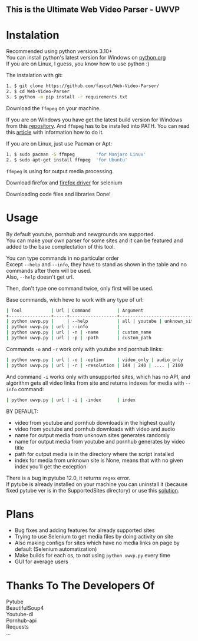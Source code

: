 ## This is the Ultimate Web Video Parser - UWVP

# Instalation

Recommended using python versions 3.10+ <br />
You can install python's latest version for Windows on [python.org](https://python.org/downloads/windows/) <br />
If you are on Linux, I guess, you know how to use python :) <br />

The instalation with git: <br />

```bash
1. $ git clone https://github.com/fascot/Web-Video-Parser/
2. $ cd Web-Video-Parser
3. $ python -m pip install -r requirements.txt
```

Download the `ffmpeg` on your machine. <br />

If you are on Windows you have get the latest build version for Windows from this [repository](https://github.com/BtbN/FFmpeg-Builds/releases).
And `ffmpeg` has to be installed into PATH. You can read this [article](https://windowsloop.com/install-ffmpeg-windows-10/#add-ffmpeg-to-Windows-path) with information how to do it. <br />

If you are on Linux, just use Pacman or Apt:
```bash
1. $ sudo pacman -S ffmpeg        'for Manjaro Linux'
2. $ sudo apt-get install ffmpeg  'for Ubuntu'
```

`ffmpeg` is using for output media processing.

Download firefox and [firefox driver](https://www.selenium.dev/documentation/webdriver/getting_started/install_drivers/) for selenium

Downloading code files and libraries Done! <br />

# Usage

By default youtube, pornhub and newgrounds are supported. <br />
You can make your own parser for some sites and it can be featured and added to the base complectation of this tool. <br />

You can type commands in no particular order <br />
Except `--help` and `--info`, they have to stand as shown in the table and no commands after them will be used. <br />
Also, `--help` doesn't get url. <br />

Then, don't type one command twice, only first will be used. <br />

Base commands, wich heve to work with any type of url: <br />
```bash
| Tool           | Url | Command          | Argument                        | Description                                    |
+----------------+-----+------------------+---------------------------------+------------------------------------------------+
| python uwvp.py |     | --help           | all | youtube | unknown_site... | Returns documentation for input item           |
| python uwvp.py | url | --info           |                                 | Returns information about page                 |
| python uwvp.py | url | -n | -name       | custom_name                     | Changes the name of the output media file      |
| python uwvp.py | url | -p | -path       | custom_path                     | Changes the path of the output media file      |
```

Commands `-o` and `-r` work only with youtube and pornhub links:
```bash
| python uwvp.py | url | -o | -option     | video_only | audio_only         | Deletes audio or video from output media file  |
| python uwvp.py | url | -r | -resolution | 144 | 240 | .... | 2160         | Changes resolution of the output media file    |
```

And command `-i` works only with unsupported sites, which has no API, and algorithm gets all video links from site and returns
indexes for media with `--info` command:
```bash
| python uwvp.py | url | -i | -index      | index                           | Choosing the media file link from site by index |
```

BY DEFAULT:

 - video from youtube and pornhub downloads in the highest quality <br />
 - video from youtube and pornhub downloads with video and audio <br />
 - name for output media from unknown sites generates randomly <br />
 - name for output media from youtube and pornhub generates by video title <br />
 - path for output media is in the directory where the script installed <br />
 - index for media from unknown site is None, means that with no given index you'll get the exception <br />

There is a bug in pytube 12.0, it returns `regex` error. <br />
If pytube is already installed on your machine you can uninstall it (because fixed pytube ver is in the SupportedSites directory) or use this [solution](https://github.com/pytube/pytube/issues/1281).

# Plans

- Bug fixes and adding features for already supported sites <br />
- Trying to use Selenium to get media files by doing activity on site <br />
- Also making configs for sites which have no media links on page by default (Selenium automatization) <br />
- Make builds for each os, to not using `python uwvp.py` every time
- GUI for average users

# Thanks To The Developers Of

Pytube <br />
BeautifulSoup4 <br />
Youtube-dl <br />
Pornhub-api <br />
Requests <br />
...
